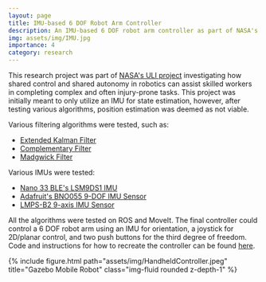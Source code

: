 ```yaml
---
layout: page
title: IMU-based 6 DOF Robot Arm Controller
description: An IMU-based 6 DOF robot arm controller as part of NASA's ULI project. 
img: assets/img/IMU.jpg
importance: 4
category: research
---
```


This research project was part of [NASA's ULI project](https://robotics.wisc.edu/projects/uli/) investigating how shared control and shared autonomy in robotics can assist skilled workers in completing complex and often injury-prone tasks. This project was initially meant to only utilize an IMU for state estimation, however, after testing various algorithms, position estimation was deemed as not viable. 

Various filtering algorithms were tested, such as:

- [Extended Kalman Filter](https://en.wikipedia.org/wiki/Extended_Kalman_filter)
- [Complementary Filter](https://www.sciencedirect.com/topics/computer-science/complementary-filter)
- [Madgwick Filter](https://ieeexplore.ieee.org/document/5975346)

Various IMUs were tested:

- [Nano 33 BLE's LSM9DS1 IMU](https://store.arduino.cc/products/arduino-nano-33-ble)
- [Adafruit's BNO055 9-DOF IMU Sensor](https://learn.adafruit.com/adafruit-bno055-absolute-orientation-sensor)
- [LMPS-B2 9-axis IMU Sensor](https://lp-research.com/9-axis-bluetooth-imu-lpmsb2-series/)


All the algorithms were tested on ROS and MoveIt. The final controller could control a 6 DOF robot arm using an IMU for orientation, a joystick for 2D/planar control, and two push buttons for the third degree of freedom. Code and instructions for how to recreate the controller can be found [here](https://github.com/itsahmedkhalil/SixDOFRoboticController).

<div class="row">
    <div class="col-sm mt-3 mt-md-0">
        {% include figure.html path="assets/img/HandheldController.jpeg" title="Gazebo Mobile Robot" class="img-fluid rounded z-depth-1" %}
    </div>
</div>


